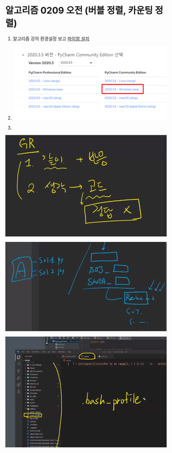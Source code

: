 # 알고리즘 0209 오전 (버블 정렬, 카운팅 정렬)

1. 알고리즘 강의 환경설정 보고 [파이참 설치](https://www.jetbrains.com/pycharm/download/other.html)

2. ![image-20220209124616609](%ED%8C%8C%EC%9D%B4%EC%B0%B8%20%EC%84%A4%EC%B9%98.assets/image-20220209124616609.png)
3. 

![image-20220209132918778](%ED%8C%8C%EC%9D%B4%EC%B0%B8%20%EC%84%A4%EC%B9%98.assets/image-20220209132918778.png)

![image-20220209133911412](%ED%8C%8C%EC%9D%B4%EC%B0%B8%20%EC%84%A4%EC%B9%98.assets/image-20220209133911412.png)

![image-20220209134531622](%ED%8C%8C%EC%9D%B4%EC%B0%B8%20%EC%84%A4%EC%B9%98.assets/image-20220209134531622.png)